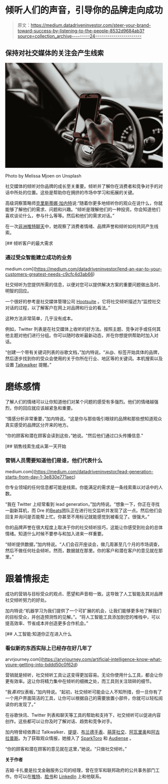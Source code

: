 # 倾听人们的声音，引导你的品牌走向成功

> 原文：<https://medium.datadriveninvestor.com/steer-your-brand-toward-success-by-listening-to-the-people-8532d9684ab3?source=collection_archive---------24----------------------->

## 保持对社交媒体的关注会产生线索

![](img/d860bf5681cca5b08c50e4050f91de56.png)

Photo by Melissa Mjoen on Unsplash

社交媒体的倾听对你品牌的成长至关重要。倾听并了解你在消费者和竞争对手的对话中所处的位置。这些是帮助你在拥挤的市场中学习和拓展的关键。

高级洞察策略师[克里斯蒂娜·加内特](https://twitter.com/ThatChristinaG/)说:“随着你更多地倾听你的观众在说什么，你就能够了解他们的需求、问题和兴趣。“倾听是理解他们的一种投资。你会知道他们喜欢谈论什么，参与什么等等。然后和他们的需求对话。”

在一次[非洲推特聊天](https://twitter.com/AfricaTweetChat)中，她观察了消费者情绪、品牌声誉和倾听如何共同产生线索。

[](https://medium.com/datadriveninvestor/lend-an-ear-to-your-customers-greatest-needs-c9cfc4d3ab66) [## 倾听客户的最大需求

### 通过受众智能建立成功的业务

medium.com](https://medium.com/datadriveninvestor/lend-an-ear-to-your-customers-greatest-needs-c9cfc4d3ab66) 

社交倾听为您提供所需的信息，以便对您可以提供解决方案的重要问题做出及时、明智的回应。

一个很好的参考是社交媒体管理公司 [Hootsuite](https://twitter.com/hootsuite) 。它将社交倾听描述为“监控社交对话的过程，以了解客户在网上对品牌和行业的看法。”

这种方法非常简单，几乎没有成本。

例如，Twitter 列表是在社交媒体上收听的好方法。按照主题、竞争对手或任何其他主题对他们进行分组。你可以随时收听最新动态，并在你想提供帮助时加入对话。

“创建一个带有关键词列表的谷歌文档，”加内特说。“从@、标签开始具体的品牌，然后逐步找到你的受众会使用的关于你所在行业、地区等的关键词。本机搜索以及设置 [Talkwalker](https://twitter.com/Talkwalker/) 提醒。”

# **磨练感情**

了解人们的情绪可以让你知道他们对某个问题的感受有多强烈。他们的情绪越强烈，你的回应就应该越紧急和重要。

“情感分析非常重要，”加内特说。“这是你与那些吸引眼球的品牌和那些想知道观众真实感受的品牌区分开来的地方。

“你的顾客和潜在顾客会读到这些，”她说。"然后他们通过口头传播信息."

[](https://medium.com/datadriveninvestor/lead-generation-starts-from-day-1-3e830e771aec) [## 销售线索生成从第一天开始

### 营销人员需要知道他们是谁，他们代表什么

medium.com](https://medium.com/datadriveninvestor/lead-generation-starts-from-day-1-3e830e771aec) 

你专业领域的任何信息都可能是线索。你能满足的需求是一条线索乘以对话中的人数。

“我在 Twitter 上经常看到 lead generation，”加内特说。“想象一下，你正在寻找一副新耳机，而 Dre 的[Beats](https://twitter.com/beatsbydre/)团队正在进行社交监听并发现了这一点。然后他们会回复并询问是否能帮上忙。你甚至不用标记就能感觉到被看见了。很强大。”

你的品牌声誉在很大程度上取决于你的社交倾听技巧，这能让你感受到社会的总体情绪。知道什么时候不要参与和加入进来一样重要。

“倾听提供数据，”加内特说。“人们会召开座谈会，做几周甚至几个月的市场调查，然后不做任何社会倾听。然而，数据就在那里。你的客户和潜在客户的意见就在那里。”

# **跟着情报走**

成功的营销与目标受众的观点、愿望和声音相一致。这导致了人工智能及其对品牌社交倾听努力的好处。

加内特说:“机器学习为我们提供了一个可扩展的机会，让我们能够更多地了解我们的目标受众，并创造预测性的见解。”。“将人工智能工具添加到您的堆栈中，可以提高效率、节省成本并创造更多合作机会。”

[](https://arvrjourney.com/artificial-intelligence-know-what-youre-getting-into-bddd50c0f62d) [## 人工智能:知道你正在进入什么

### 看似新的东西实际上已经存在好几年了

arvrjourney.com](https://arvrjourney.com/artificial-intelligence-know-what-youre-getting-into-bddd50c0f62d) 

营销就是倾听，社交倾听工具让这变得更加容易。无论你使用什么工具，都会让你更有效率。这让你将精力集中在倾听的细微之处，而工具则关注琐碎的细节。

“我*喜欢*仪表板，”加内特说。“起初，社交倾听可能会让人不知所措，但一旦你有了一个用户界面简洁的工具，让你可以根据自己的需要放置小部件，你就可以轻松阅读你的发现了。”

在谷歌快讯、Twitter 列表和聊天等工具的帮助和支持下，社交倾听可以促进内容创作。这些都可以让你及时了解对话、趋势和竞争对手。

加内特曾经依靠过 Talkwalker、[提提](https://twitter.com/Mention/)、[布兰德手表](https://twitter.com/Brandwatch/)、[萌芽社交](https://twitter.com/SproutSocial/)、[阿瓦里奥](https://twitter.com/AwarioApp/)和[阿古拉普斯](https://twitter.com/Agorapulse/)。为了获取观众情报，她接入了 [SparkToro](https://twitter.com/sparktoro/) 和 [Audiense](https://twitter.com/AudienseCo/) 。

“你的顾客和潜在顾客的意见就在这里，”她说。“只做社交倾听。”

**关于作者**

吉姆·卡扎曼是拉戈金融服务公司的经理，曾在空军和联邦政府的公共事务部门工作。你可以在[推特](https://twitter.com/JKatzaman)、[脸书](https://www.facebook.com/jim.katzaman)和 [LinkedIn](https://www.linkedin.com/in/jim-katzaman-33641b21/) 上和他联系。